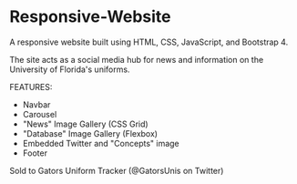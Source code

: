 # Responsive-Website
A responsive website built using HTML, CSS, JavaScript, and Bootstrap 4. 

The site acts as a social media hub for news and information on the University of Florida's uniforms.


FEATURES:
- Navbar
- Carousel
- "News" Image Gallery (CSS Grid)
- "Database" Image Gallery (Flexbox)
- Embedded Twitter and "Concepts" image
- Footer



Sold to Gators Uniform Tracker (@GatorsUnis on Twitter)
